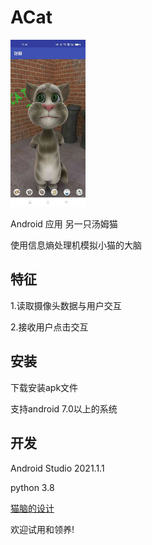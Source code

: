 # ACat

<img src="doc/sample.jpg" width="120px" />

Android 应用 另一只汤姆猫

使用信息熵处理机模拟小猫的大脑

## 特征

1.读取摄像头数据与用户交互

2.接收用户点击交互

## 安装

下载安装apk文件

支持android 7.0以上的系统

## 开发

Android Studio 2021.1.1

python 3.8

[猫脑的设计](./app/src/main/assets/python/readme.md)


欢迎试用和领养!
